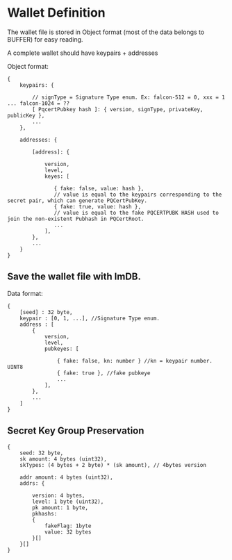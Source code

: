 Wallet Definition
=======

The wallet file is stored in Object format (most of the data belongs to BUFFER) for easy reading.

A complete wallet should have keypairs + addresses

Object format:
```
{
    keypairs: {
   
        // signType = Signature Type enum. Ex: falcon-512 = 0, xxx = 1 ... falcon-1024 = ??
        [ PqcertPubkey hash ]: { version, signType, privateKey, publicKey },
        ... 
    },
    
    addresses: {
    
        [address]: { 
        
            version,
            level,
            keyes: [
            
               { fake: false, value: hash }, 
               // value is equal to the keypairs corresponding to the secret pair, which can generate PQCertPubKey.
               { fake: true, value: hash },  
               // value is equal to the fake PQCERTPUBK HASH used to join the non-existent Pubhash in PQCertRoot.
               ...
            ],
        },
        ...
    }
}
```


Save the wallet file with lmDB.
-------

Data format: 
```
{
    [seed] : 32 byte,
    keypair : [0, 1, ...], //Signature Type enum.
    address : [
        { 
            version,
            level,
            pubkeyes: [
   	         
                { fake: false, kn: number } //kn = keypair number. UINT8
                { fake: true }, //fake pubkeye
                ...
            ],
        }, 
        ...
    ]
}
```

Secret Key Group Preservation
-------
```
{
    seed: 32 byte,
    sk amount: 4 bytes (uint32),
    skTypes: (4 bytes + 2 byte) * (sk amount), // 4bytes version
    
    addr amount: 4 bytes (uint32),
    addrs: {
    
        version: 4 bytes,
        level: 1 byte (uint32),
        pk amount: 1 byte,
        pkhashs: 
        {
            fakeFlag: 1byte
            value: 32 bytes
        }[]
    }[]
}
```
